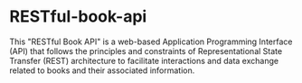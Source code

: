 # RESTful-book-api
This "RESTful Book API" is a web-based Application Programming Interface (API) that follows the principles and constraints of Representational State Transfer (REST) architecture to facilitate interactions and data exchange related to books and their associated information. 
